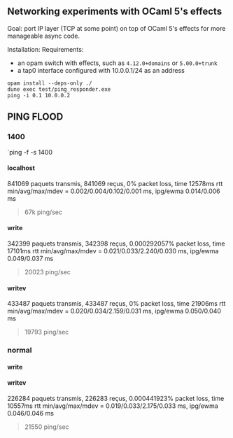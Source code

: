 ## Networking experiments with OCaml 5's effects

Goal: port IP layer (TCP at some point) on top of OCaml 5's effects for 
more manageable async code.

Installation:
Requirements: 
- an opam switch with effects, such as `4.12.0+domains` or `5.00.0+trunk`
- a tap0 interface configured with 10.0.0.1/24 as an address

```
opam install --deps-only ./
dune exec test/ping_responder.exe
ping -i 0.1 10.0.0.2
```




## PING FLOOD


### 1400

`ping -f <IP> -s 1400

#### localhost
841069 paquets transmis, 841069 reçus, 0% packet loss, time 12578ms
rtt min/avg/max/mdev = 0.002/0.004/0.102/0.001 ms, ipg/ewma 0.014/0.006 ms

> 67k ping/sec


#### write

342399 paquets transmis, 342398 reçus, 0.000292057% packet loss, time 17101ms
rtt min/avg/max/mdev = 0.021/0.033/2.240/0.030 ms, ipg/ewma 0.049/0.037 ms

> 20023 ping/sec


#### writev

433487 paquets transmis, 433487 reçus, 0% packet loss, time 21906ms
rtt min/avg/max/mdev = 0.020/0.034/2.159/0.031 ms, ipg/ewma 0.050/0.040 ms

> 19793 ping/sec

### normal


#### write

#### writev

226284 paquets transmis, 226283 reçus, 0.000441923% packet loss, time 10557ms
rtt min/avg/max/mdev = 0.019/0.033/2.175/0.033 ms, ipg/ewma 0.046/0.046 ms

> 21550 ping/sec
